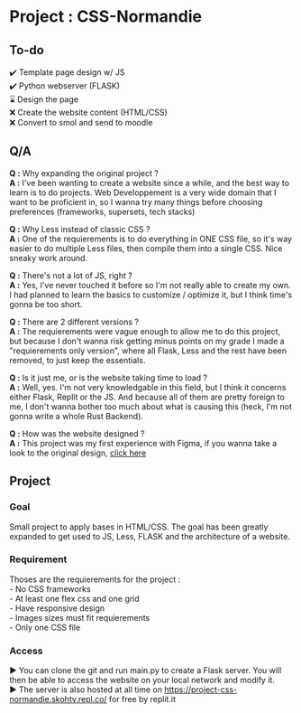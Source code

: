 # Project : CSS-Normandie


## To-do
✔️ Template page design w/ JS<br/>
✔️ Python webserver (FLASK)<br/>
⌛ Design the page<br/>
❌ Create the website content (HTML/CSS)<br/>
❌ Convert to smol and send to moodle<br/>


## Q/A
__Q :__ Why expanding the original project ?<br/>
__A :__ I've been wanting to create a website since a while, and the best way to learn is to do projects. Web Developpement is a very wide domain that I want to be proficient in, so I wanna try many things before choosing preferences (frameworks, supersets, tech stacks)<br/>

__Q :__ Why Less instead of classic CSS ?<br/>
__A :__ One of the requierements is to do everything in ONE CSS file, so it's way easier to do multiple Less files, then compile them into a single CSS. Nice sneaky work around.<br/>

__Q :__ There's not a lot of JS, right ?<br/>
__A :__ Yes, I've never touched it before so I'm not really able to create my own. I had planned to learn the basics to customize / optimize it, but I think time's gonna be too short.<br/>

__Q :__ There are 2 different versions ?<br/>
__A :__ The requierements were vague enough to allow me to do this project, but because I don't wanna risk getting minus points on my grade I made a "requierements only version", where all Flask, Less and the rest have been removed, to just keep the essentials.<br/>

__Q :__ Is it just me, or is the website taking time to load ?<br/>
__A :__ Well, yes. I'm not very knowledgable in this field, but I think it concerns either Flask, Replit or the JS. And because all of them are pretty foreign to me, I don't wanna bother too much about what is causing this (heck, I'm not gonna write a whole Rust Backend).<br/>

__Q :__ How was the website designed ?<br/>
__A :__ This project was my first experience with Figma, if you wanna take a look to the original design, [click here](www.figma.com/file/0cB3RNgtH0aoNngx5zdrXc)<br/>


## Project

### Goal
Small project to apply bases in HTML/CSS. The goal has been greatly expanded to get used to JS, Less, FLASK and the architecture of a website.

### Requirement
Thoses are the requierements for the project :<br/>
\- No CSS frameworks<br/>
\- At least one flex css and one grid<br/>
\- Have responsive design<br/>
\- Images sizes must fit requierements<br/>
\- Only one CSS file<br/>

### Access
▶️ You can clone the git and run main.py to create a Flask server. You will then be able to access the website on your local network and modify it.<br/>
▶️ The server is also hosted at all time on https://project-css-normandie.skohtv.repl.co/ for free by replit.it<br/>
